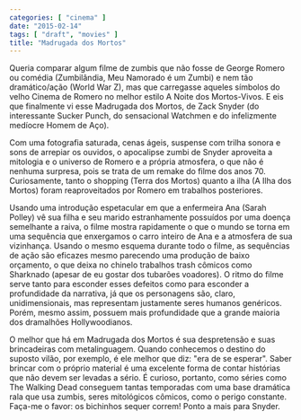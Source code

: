 ```yaml
---
categories: [ "cinema" ]
date: "2015-02-14"
tags: [ "draft", "movies" ]
title: "Madrugada dos Mortos"
---
```

Queria comparar algum filme de zumbis que não fosse de George Romero
ou comédia (Zumbilândia, Meu Namorado é um Zumbi) e nem tão
dramático/ação (World War Z), mas que carregasse aqueles símbolos
do velho Cinema de Romero no melhor estilo A Noite dos Mortos-Vivos. E
eis que finalmente vi esse Madrugada dos Mortos, de Zack Snyder (do
interessante Sucker Punch, do sensacional Watchmen e do infelizmente
medíocre Homem de Aço).

Com uma fotografia saturada, cenas ágeis, suspense com trilha sonora
e sons de arrepiar os ouvidos, o apocalipse zumbi de Snyder aproveita
a mitologia e o universo de Romero e a própria atmosfera, o que não
é nenhuma surpresa, pois se trata de um remake do filme dos anos
70. Curiosamente, tanto o shopping (Terra dos Mortos) quanto a ilha
(A Ilha dos Mortos) foram reaproveitados por Romero em trabalhos
posteriores.

Usando uma introdução espetacular em que a enfermeira Ana (Sarah Polley)
vê sua filha e seu marido estranhamente possuídos por uma doença
semelhante a raiva, o filme mostra rapidamente o que o mundo se torna
em uma sequência que enxergamos o carro inteiro de Ana e a atmosfera
de sua vizinhança. Usando o mesmo esquema durante todo o filme, as
sequências de ação são eficazes mesmo parecendo uma produção de
baixo orçamento, o que deixa no chinelo trabalhos trash cômicos como
Sharknado (apesar de eu gostar dos tubarões voadores). O ritmo do filme
serve tanto para esconder esses defeitos como para esconder a profundidade
da narrativa, já que os personagens são, claro, unidimensionais,
mas representam justamente seres humanos genéricos. Porém, mesmo
assim, possuem mais profundidade que a grande maioria dos dramalhões
Hollywoodianos.

O melhor que há em Madrugada dos Mortos é sua despretensão e suas
brincadeiras com metalinguagem. Quando conhecemos o destino do suposto
vilão, por exemplo, é ele melhor que diz: "era de se esperar". Saber
brincar com o próprio material é uma excelente forma de contar
histórias que não devem ser levadas a sério. É curioso, portanto,
como séries como The Walking Dead conseguem tantas temporadas com uma
base dramática rala que usa zumbis, seres mitológicos cômicos, como
o perigo constante. Faça-me o favor: os bichinhos sequer correm! Ponto
a mais para Snyder.
